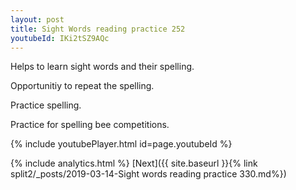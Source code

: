 ```yaml
---
layout: post
title: Sight Words reading practice 252
youtubeId: IKi2tSZ9AQc
---
```

 
 
Helps to learn sight words and their spelling.

Opportunitiy to repeat the spelling. 

Practice spelling. 
 
Practice for spelling bee competitions. 
 
{% include youtubePlayer.html id=page.youtubeId %}
 
 
{% include analytics.html %} 
[Next]({{ site.baseurl }}{% link  split2/_posts/2019-03-14-Sight words reading practice 330.md%})
 
